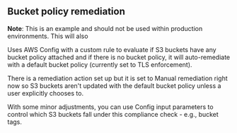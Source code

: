 ## Bucket policy remediation

**Note**: This is an example and should not be used within production environments. This will also 

Uses AWS Config with a custom rule to evaluate if S3 buckets have any bucket policy attached and if there is no bucket policy, it will auto-remediate with a default bucket policy (currently set to TLS enforcement).

There is a remediation action set up but it is set to Manual remediation right now so S3 buckets aren't updated with the default bucket policy unless a user explicitly chooses to.

With some minor adjustments, you can use Config input parameters to control which S3 buckets fall under this compliance check - e.g., bucket tags.
